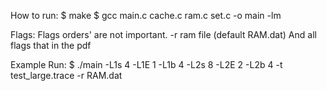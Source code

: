 How to run:
    $ make
    $ gcc main.c cache.c ram.c set.c -o main -lm

Flags:
    Flags orders' are not important.
    -r ram file (default RAM.dat)
    And all flags that in the pdf

Example Run:
    $ ./main -L1s 4 -L1E 1 -L1b 4 -L2s 8 -L2E 2 -L2b 4 -t test_large.trace -r RAM.dat